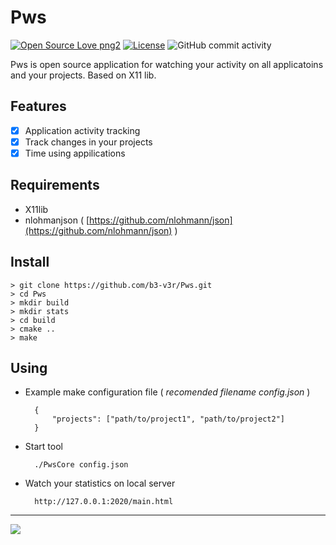 # Pws 
[![Open Source Love png2](https://badges.frapsoft.com/os/v2/open-source.png?v=103)](https://github.com/b3-v3r/Pws)
[![License](https://img.shields.io/github/license/b3-v3r/Pws)](https://github.com/b3-v3r/Pws/blob/master/LICENSE)
![GitHub commit activity](https://img.shields.io/github/commit-activity/w/b3-v3r/Pws?color=orange&label=Commits)

Pws is open source application for watching your activity on all applicatoins and your projects. Based on X11 lib.
## Features
 - [x]  Application activity tracking
 - [x] Track changes in your projects
 - [x] Time using appilications
 ## Requirements
	 
 - X11lib 
 - nlohmanjson ( [https://github.com/nlohmann/json](https://github.com/nlohmann/json) )
 

## Install
    > git clone https://github.com/b3-v3r/Pws.git
	> cd Pws
	> mkdir build
	> mkdir stats
	> cd build
	> cmake ..
	> make
## Using 
- Example make configuration file ( *recomended filename config.json*  )
	
		{
			"projects": ["path/to/project1", "path/to/project2"]
		}
	    
- Start tool 

		./PwsCore config.json

- Watch your statistics on local server

		http://127.0.0.1:2020/main.html
		
---
![](https://github.com/b3-v3r/Pws/blob/master/doc/example_screenshot_1.png?raw=true)

	
	
